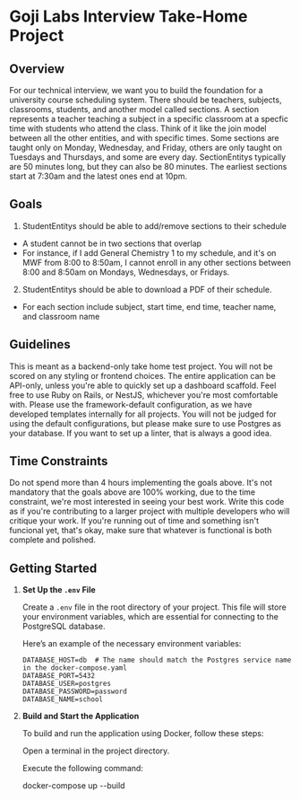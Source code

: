 # Goji Labs Interview Take-Home Project


## Overview
For our technical interview, we want you to build the foundation for a university course scheduling system. There should be teachers, subjects, classrooms, students, and another model called sections. A section represents a teacher teaching a subject in a specific classroom at a specfic time with students who attend the class. Think of it like the join model between all the other entities, and with specific times. Some sections are taught only on Monday, Wednesday, and Friday, others are only taught on Tuesdays and Thursdays, and some are every day. SectionEntitys typically are 50 minutes long, but they can also be 80 minutes. The earliest sections start at 7:30am and the latest ones end at 10pm.

## Goals
1. StudentEntitys should be able to add/remove sections to their schedule
  - A student cannot be in two sections that overlap
  - For instance, if I add General Chemistry 1 to my schedule, and it's on MWF from 8:00 to 8:50am, I cannot enroll in any other sections between 8:00 and 8:50am on Mondays, Wednesdays, or Fridays.
2. StudentEntitys should be able to download a PDF of their schedule.
  - For each section include subject, start time, end time, teacher name, and classroom name

## Guidelines
This is meant as a backend-only take home test project. You will not be scored on any styling or frontend choices. The entire application can be API-only, unless you're able to quickly set up a dashboard scaffold. Feel free to use Ruby on Rails, or NestJS, whichever you're most comfortable with. Please use the framework-default configuration, as we have developed templates internally for all projects. You will not be judged for using the default configurations, but please make sure to use Postgres as your database. If you want to set up a linter, that is always a good idea.

## Time Constraints
Do not spend more than 4 hours implementing the goals above. It's not mandatory that the goals above are 100% working, due to the time constraint, we're most interested in seeing your best work. Write this code as if you're contributing to a larger project with multiple developers who will critique your work. If you're running out of time and something isn't funcional yet, that's okay, make sure that whatever is functional is both complete and polished.

## Getting Started

1. **Set Up the `.env` File**

   Create a `.env` file in the root directory of your project. This file will store your environment variables, which are essential for connecting to the PostgreSQL database.

   Here’s an example of the necessary environment variables:

   ```env
   DATABASE_HOST=db  # The name should match the Postgres service name in the docker-compose.yaml
   DATABASE_PORT=5432
   DATABASE_USER=postgres
   DATABASE_PASSWORD=password
   DATABASE_NAME=school

2. **Build and Start the Application**

   To build and run the application using Docker, follow these steps:

   Open a terminal in the project directory.

   Execute the following command:

   docker-compose up --build
